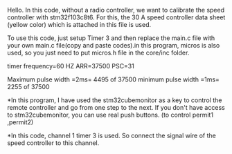 Hello.
In this code, without a radio controller, we want to calibrate the speed controller with stm32f103c8t6. For this, the 30 A speed controller data sheet (yellow color) which is attached in this file is used.

To use this code, just setup Timer 3 and then replace the main.c file with your own main.c file(copy and paste codes).in this program, micros is also used, so you just need to put micros.h file in the core/inc folder.

timer frequency=60 HZ
ARR=37500
PSC=31

Maximum pulse width =2ms= 4495 of 37500
minimum pulse width =1ms= 2255 of 37500

*In this program, I have used the stm32cubemonitor as a key to control the remote controller and go from one step to the next. If you don't have access to stm32cubemonitor, you can use real push buttons. (to control permit1 ,permit2)

*In this code, channel 1 timer 3 is used. So connect the signal wire of the speed controller to this channel.
